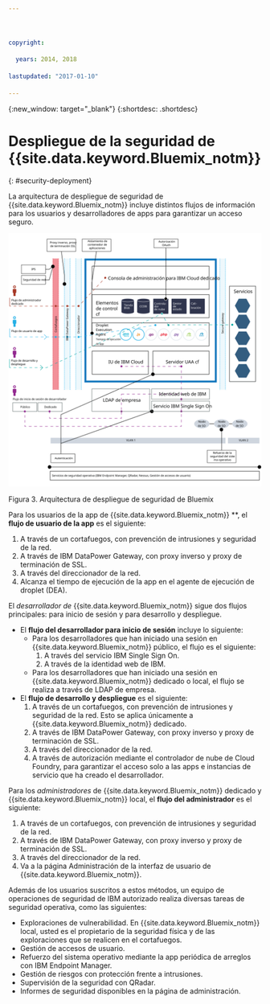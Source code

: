 ```yaml
---

 

copyright:

  years: 2014, 2018

lastupdated: "2017-01-10" 

---
```


{:new_window: target="_blank"}
{:shortdesc: .shortdesc}

# Despliegue de la seguridad de {{site.data.keyword.Bluemix_notm}}
{: #security-deployment}

La arquitectura de despliegue de seguridad de {{site.data.keyword.Bluemix_notm}} incluye distintos flujos de información para los usuarios y desarrolladores de apps para garantizar un acceso seguro.

![Arquitectura de despliegue de seguridad de Bluemix](images/sec_deployment.svg)

Figura 3. Arquitectura de despliegue de seguridad de Bluemix

Para los usuarios de la app de {{site.data.keyword.Bluemix_notm}} **, el **flujo de usuario de la app** es el siguiente:
 1. A través de un cortafuegos, con prevención de intrusiones y seguridad de la red.
 2. A través de IBM DataPower Gateway, con proxy inverso y proxy de terminación de SSL.
 3. A través del direccionador de la red.
 4. Alcanza el tiempo de ejecución de la app en el agente de ejecución de droplet (DEA).

El *desarrollador de* {{site.data.keyword.Bluemix_notm}} sigue dos flujos principales: para inicio de sesión y para desarrollo y despliegue.
 * El **flujo del desarrollador para inicio de sesión** incluye lo siguiente:
    * Para los desarrolladores que han iniciado una sesión en {{site.data.keyword.Bluemix_notm}} público, el flujo es el siguiente:
      1. A través del servicio IBM Single Sign On.
      2. A través de la identidad web de IBM.
    * Para los desarrolladores que han iniciado una sesión en {{site.data.keyword.Bluemix_notm}} dedicado o local, el flujo se realiza a través de LDAP de empresa.
 * El **flujo de desarrollo y despliegue** es el siguiente:
    1. A través de un cortafuegos, con prevención de intrusiones y seguridad de la red. Esto se aplica únicamente a {{site.data.keyword.Bluemix_notm}} dedicado.
    2. A través de IBM DataPower Gateway, con proxy inverso y proxy de terminación de SSL.
    3. A través del direccionador de la red.
    4. A través de autorización mediante el controlador de nube de Cloud Foundry, para garantizar el acceso solo a las apps e instancias de servicio que ha creado el desarrollador.

Para los *administradores* de {{site.data.keyword.Bluemix_notm}} dedicado y {{site.data.keyword.Bluemix_notm}} local, el **flujo del administrador** es el siguiente:
 1. A través de un cortafuegos, con prevención de intrusiones y seguridad de la red.
 2. A través de IBM DataPower Gateway, con proxy inverso y proxy de terminación de SSL.
 3. A través del direccionador de la red.
 4. Va a la página Administración de la interfaz de usuario de {{site.data.keyword.Bluemix_notm}}.

Además de los usuarios suscritos a estos métodos, un equipo de operaciones de seguridad de IBM autorizado realiza diversas tareas de seguridad operativa, como las siguientes:
 * Exploraciones de vulnerabilidad. En {{site.data.keyword.Bluemix_notm}} local, usted es el propietario de la seguridad física y de las exploraciones que se realicen en el cortafuegos.
 * Gestión de accesos de usuario.
 * Refuerzo del sistema operativo mediante la app periódica de arreglos con IBM Endpoint Manager.
 * Gestión de riesgos con protección frente a intrusiones.
 * Supervisión de la seguridad con QRadar.
 * Informes de seguridad disponibles en la página de administración.
